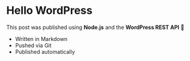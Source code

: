 # Hello WordPress

This post was published using **Node.js** and the **WordPress REST API** 🚀

- Written in Markdown
- Pushed via Git
- Published automatically
